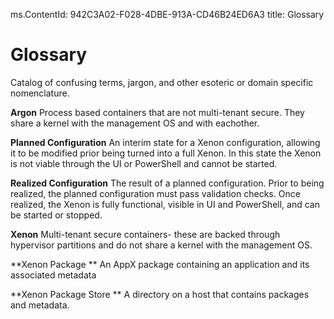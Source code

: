 ms.ContentId: 942C3A02-F028-4DBE-913A-CD46B24ED6A3
title: Glossary
 
# Glossary #

Catalog of confusing terms, jargon, and other esoteric or domain specific nomenclature.

**Argon** 
Process based containers that are not multi-tenant secure. They share a kernel with the management OS and with eachother. 

**Planned Configuration** 
An interim state for a Xenon configuration, allowing it to be modified prior being turned into a full Xenon. In this state the Xenon is not viable through the UI or PowerShell and cannot be started. 

**Realized Configuration** 
The result of a planned configuration. Prior to being realized, the planned configuration must pass validation checks. Once realized, the Xenon is fully functional, visible in UI and PowerShell, and can be started or stopped. 

**Xenon** 
Multi-tenant secure containers- these are backed through hypervisor partitions and do not share a kernel with the management OS. 


**Xenon Package **
An AppX package containing an application and its associated metadata 

**Xenon Package Store **
A directory on a host that contains packages and metadata. 





